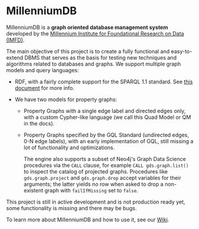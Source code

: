 # MillenniumDB

MillenniumDB is a **graph oriented database management system** developed by the [Millennium Institute for Foundational Research on Data (IMFD)](https://imfd.cl/).

The main objective of this project is to create a fully functional and easy-to-extend DBMS that serves as the basis for testing new techniques and algorithms related to databases and graphs. We support multiple graph models and query languages:

- RDF, with a fairly complete support for the SPARQL 1.1 standard. See [this document](https://github.com/MillenniumDB/MillenniumDB/wiki/SPARQL-Implementation-Status) for more info.
- We have two models for property graphs:

  - Property Graphs with a single edge label and directed edges only, with a custom Cypher-like language (we call this Quad Model or QM in the docs).

  - Property Graphs specified by the GQL Standard (undirected edges, 0-N edge labels), with an early implementation of GQL, still missing a lot of functionality and optimizations.

    The engine also supports a subset of Neo4j's Graph Data Science procedures
    via the `CALL` clause, for example `CALL gds.graph.list()` to inspect the
    catalog of projected graphs. Procedures like `gds.graph.project` and
    `gds.graph.drop` accept variables for their arguments; the latter yields no
    row when asked to drop a non-existent graph with `failIfMissing` set to
    `false`.

This project is still in active development and is not production ready yet, some functionality is missing and there may be bugs.

To learn more about MillenniumDB and how to use it, see our [Wiki](https://github.com/MillenniumDB/MillenniumDB/wiki).
